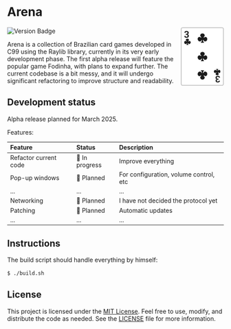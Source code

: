 # Arena

<img align="right" width="100px" src="./.media/arena.png">

![Version Badge](https://img.shields.io/badge/version-v0.0.1--prealpha-darkred)

Arena is a collection of Brazilian card games developed in C99 using the Raylib library, currently in its very early development phase. The first alpha release will feature the popular game Fodinha, with plans to expand further. The current codebase is a bit messy, and it will undergo significant refactoring to improve structure and readability.

## Development status

Alpha release planned for March 2025.

Features:

| Feature                  | Status                            | Description |
|:-------------------------|:----------------------------------|:------------|
| Refactor current code    | :black_square_button: In progress | Improve everything |
| Pop-up windows           | :white_square_button: Planned     | For configuration, volume control, etc | 
| ...                      | ...                               | ... |
| Networking               | :white_square_button: Planned     | I have not decided the protocol yet |
| Patching                 | :white_square_button: Planned     | Automatic updates |
| ...                      | ...                               | ... |

## Instructions

The build script should handle everything by himself:

```bash
$ ./build.sh
```

## License

This project is licensed under the [MIT License](https://opensource.org/licenses/MIT). Feel free to use, modify, and distribute the code as needed. See the [LICENSE](LICENSE) file for more information.
